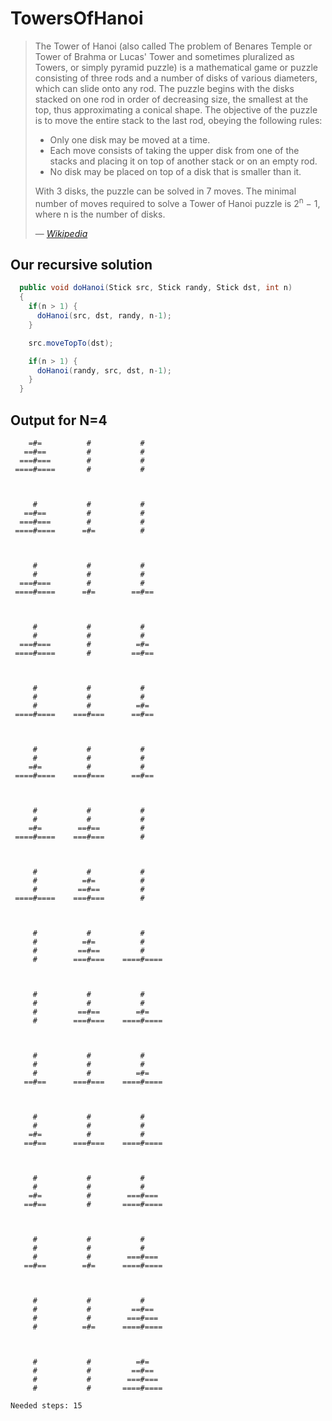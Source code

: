 # TowersOfHanoi

> The Tower of Hanoi (also called The problem of Benares Temple or Tower of Brahma or Lucas' Tower and sometimes pluralized as Towers, or simply pyramid puzzle) is a mathematical game or puzzle consisting of three rods and a number of disks of various diameters, which can slide onto any rod. The puzzle begins with the disks stacked on one rod in order of decreasing size, the smallest at the top, thus approximating a conical shape. The objective of the puzzle is to move the entire stack to the last rod, obeying the following rules:
>
>    * Only one disk may be moved at a time.
>    * Each move consists of taking the upper disk from one of the stacks and placing it on top of another stack or on an empty rod.
>    * No disk may be placed on top of a disk that is smaller than it.
> 
> With 3 disks, the puzzle can be solved in 7 moves. The minimal number of moves required to solve a Tower of Hanoi puzzle is 2<sup>n</sup> − 1, where n is the number of disks. 
> 
> — <cite>[Wikipedia](https://en.wikipedia.org/wiki/Tower_of_Hanoi)</cite>

## Our recursive solution
```java
  public void doHanoi(Stick src, Stick randy, Stick dst, int n)
  {
    if(n > 1) {
      doHanoi(src, dst, randy, n-1);
    }

    src.moveTopTo(dst);

    if(n > 1) {
      doHanoi(randy, src, dst, n-1);
    }
  }
```

## Output for N=4
```
    =#=          #           #    
   ==#==         #           #    
  ===#===        #           #    
 ====#====       #           #    



     #           #           #    
   ==#==         #           #    
  ===#===        #           #    
 ====#====      =#=          #    



     #           #           #    
     #           #           #    
  ===#===        #           #    
 ====#====      =#=        ==#==  



     #           #           #    
     #           #           #    
  ===#===        #          =#=   
 ====#====       #         ==#==  



     #           #           #    
     #           #           #    
     #           #          =#=   
 ====#====    ===#===      ==#==  



     #           #           #    
     #           #           #    
    =#=          #           #    
 ====#====    ===#===      ==#==  



     #           #           #    
     #           #           #    
    =#=        ==#==         #    
 ====#====    ===#===        #    



     #           #           #    
     #          =#=          #    
     #         ==#==         #    
 ====#====    ===#===        #    



     #           #           #    
     #          =#=          #    
     #         ==#==         #    
     #        ===#===    ====#====



     #           #           #    
     #           #           #    
     #         ==#==        =#=   
     #        ===#===    ====#====



     #           #           #    
     #           #           #    
     #           #          =#=   
   ==#==      ===#===    ====#====



     #           #           #    
     #           #           #    
    =#=          #           #    
   ==#==      ===#===    ====#====



     #           #           #    
     #           #           #    
    =#=          #        ===#=== 
   ==#==         #       ====#====



     #           #           #    
     #           #           #    
     #           #        ===#=== 
   ==#==        =#=      ====#====



     #           #           #    
     #           #         ==#==  
     #           #        ===#=== 
     #          =#=      ====#====



     #           #          =#=   
     #           #         ==#==  
     #           #        ===#=== 
     #           #       ====#====
     
Needed steps: 15
```
